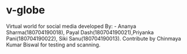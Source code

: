 # v-globe
Virtual world for social media developed By: - Ananya Sharma(180704190018), Payal Dash(180704190021),Priyanka Pani(180704190022), Siki Sanu(180704190013). Contribute by Chinmaya Kumar Biswal for testing and scanning.
